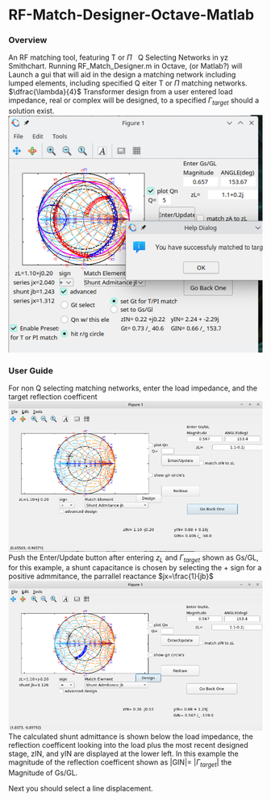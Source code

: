 # RF-Match-Designer-Octave-Matlab
### Overview
An RF matching tool, featuring T or $\Pi$ &nbsp;   Q Selecting Networks in yz Smithchart.  Running RF_Match_Designer.m in Octave, (or Matlab?) will Launch a gui that will aid in the design a matching network including lumped elements, including specified Q eiter T or $\Pi$ matching networks. $\dfrac{\lambda}{4}$ Transformer design from a user entered load impedance, real or complex will be designed, to a specified $\Gamma_{target}$ should a solution exist.  
![Alt](https://github.com/john6h2/RF-Match-Designer-Octave/blob/main/Screenshot_20231012_005042.png)

### User Guide
For non Q selecting matching networks, enter the load impedance, and the target reflection coefficent
![Alt](https://github.com/john6h2/RF-Match-Designer-Octave/blob/main/Docs/images/nonadv1.png)
 Push the Enter/Update button after entering $z_{L}$ and $\Gamma_{target}$ shown as Gs/GL, for this example, a shunt capacitance is chosen by selecting the + sign for a positive admmitance, the parrallel reactance $jx=\frac{1}{jb}$
![Alt](https://github.com/john6h2/RF-Match-Designer-Octave/blob/main/Docs/images/nonadv2.png)
The calculated shunt admittance is shown below the load impedance, the reflection coefficent looking into the load plus the most recent designed stage, zIN, and yIN are displayed at the lower left.  In this example the magnitude of the reflection coefficent shown as |GIN|=  $|\Gamma_{target}|$  the Magnitude of Gs/GL. 
<p> Next you should select a line displacement. </p>
